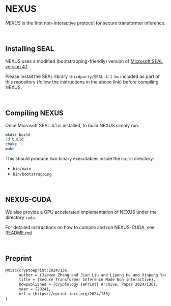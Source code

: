 # NEXUS
*NEXUS* is the first non-interactive protocol for secure transformer inference.

<br/>

## Installing SEAL
NEXUS uses a modified (bootstrapping-friendly) version of [Microsoft SEAL version 4.1](https://github.com/microsoft/SEAL/tree/4.1.2).

Please install the SEAL library `thirdparty/SEAL-4.1-bs` included as part of this repository (follow the instructions in the above link) before compiling NEXUS.

<br/>

## Compiling NEXUS
Once Microsoft SEAL 4.1 is installed, to build NEXUS simply run:

```bash
mkdir build
cd build
cmake ..
make
```

This should produce two binary executables inside the `build` directory:
- `bin/main`
- `bin/bootstrapping`

<br/>

## NEXUS-CUDA
We also provide a GPU accelerated implementation of NEXUS under the directory `cuda`.

For detailed instructions on how to compile and run NEXUS-CUDA, see [README.md](https://github.com/Kevin-Zh-CS/NEXUS/tree/main/cuda/README.md)

<br/>

## Preprint
```tex
@misc{cryptoeprint:2024/136,
      author = {Jiawen Zhang and Jian Liu and Lipeng He and Xinpeng Yang and Wen-jie Lu and Yinghao Wang and Kejia Chen and Xiaoyang Hou and Kui Ren and Xiaohu Yang},
      title = {Secure Transformer Inference Made Non-interactive},
      howpublished = {Cryptology {ePrint} Archive, Paper 2024/136},
      year = {2024},
      url = {https://eprint.iacr.org/2024/136}
}
```

